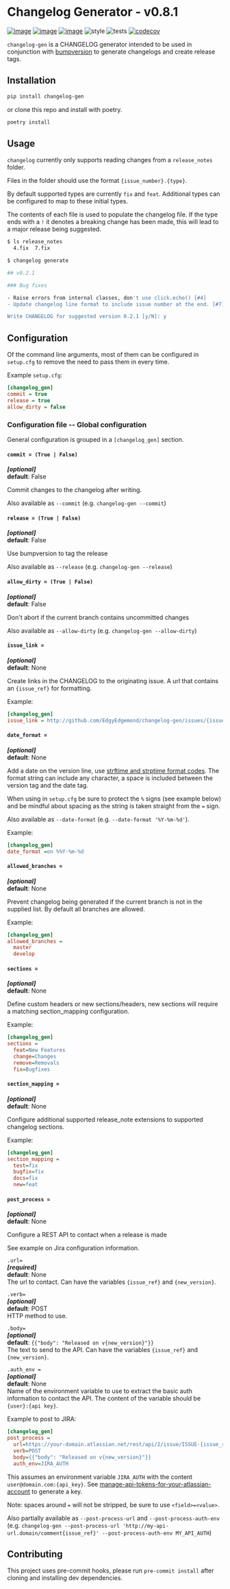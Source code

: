 # Changelog Generator - v0.8.1
[![image](https://img.shields.io/pypi/v/changelog_gen.svg)](https://pypi.org/project/changelog_gen/)
[![image](https://img.shields.io/pypi/l/changelog_gen.svg)](https://pypi.org/project/changelog_gen/)
[![image](https://img.shields.io/pypi/pyversions/changelog_gen.svg)](https://pypi.org/project/changelog_gen/)
![style](https://github.com/EdgyEdgemond/changelog-gen/workflows/style/badge.svg)
![tests](https://github.com/EdgyEdgemond/changelog-gen/workflows/tests/badge.svg)
[![codecov](https://codecov.io/gh/EdgyEdgemond/changelog-gen/branch/master/graph/badge.svg)](https://codecov.io/gh/EdgyEdgemond/changelog-gen)

`changelog-gen` is a CHANGELOG generator intended to be used in conjunction
with [bumpversion](https://github.com/c4urself/bump2version) to generate
changelogs and create release tags.

## Installation

```bash
pip install changelog-gen
```

or clone this repo and install with poetry.

```bash
poetry install
```

## Usage

`changelog` currently only supports reading changes from a `release_notes` folder.

Files in the folder should use the format `{issue_number}.{type}`.

By default supported types are currently `fix` and `feat`. Additional types can be configured
to map to these initial types.

The contents of each file is used to populate the changelog file. If the type
ends with a `!` it denotes a breaking change has been made, this will lead to a
major release being suggested.

```bash
$ ls release_notes
  4.fix  7.fix

$ changelog generate

## v0.2.1

### Bug fixes

- Raise errors from internal classes, don't use click.echo() [#4]
- Update changelog line format to include issue number at the end. [#7]

Write CHANGELOG for suggested version 0.2.1 [y/N]: y
```

## Configuration

Of the command line arguments, most of them can be configured in `setup.cfg` to remove
the need to pass them in every time.

Example `setup.cfg`:

```ini
[changelog_gen]
commit = true
release = true
allow_dirty = false
```

### Configuration file -- Global configuration

General configuration is grouped in a `[changelog_gen]` section.

#### `commit = (True | False)`
  _**[optional]**_<br />
  **default**: False

  Commit changes to the changelog after writing.

  Also available as `--commit` (e.g. `changelog-gen --commit`)

#### `release = (True | False)`
  _**[optional]**_<br />
  **default**: False

  Use bumpversion to tag the release

  Also available as `--release` (e.g. `changelog-gen --release`)

#### `allow_dirty = (True | False)`
  _**[optional]**_<br />
  **default**: False

  Don't abort if the current branch contains uncommitted changes

  Also available as `--allow-dirty` (e.g. `changelog-gen --allow-dirty`)

#### `issue_link =`
  _**[optional]**_<br />
  **default**: None

  Create links in the CHANGELOG to the originating issue. A url that contains an
  `{issue_ref}` for formatting.

  Example:

```ini
[changelog_gen]
issue_link = http://github.com/EdgyEdgemond/changelog-gen/issues/{issue_ref}
```

#### `date_format =`
  _**[optional]**_<br />
  **default**: None

  Add a date on the version line, use [strftime and strptime format codes](https://docs.python.org/3/library/datetime.html#strftime-and-strptime-format-codes).
  The format string can include any character, a space is included between the version tag and the date tag.

  When using in `setup.cfg` be sure to protect the `%` signs (see example below) and be mindful about spacing as the string is taken straight from the `=` sign.

  Also available as `--date-format` (e.g. `--date-format '%Y-%m-%d'`).

  Example:

```ini
[changelog_gen]
date_format =on %%Y-%m-%d
```


#### `allowed_branches =`
  _**[optional]**_<br />
  **default**: None

  Prevent changelog being generated if the current branch is not in the supplied list. By
  default all branches are allowed.

  Example:

```ini
[changelog_gen]
allowed_branches =
  master
  develop
```

#### `sections =`
  _**[optional]**_<br />
  **default**: None

  Define custom headers or new sections/headers, new sections will require a matching
  section_mapping configuration.

  Example:

```ini
[changelog_gen]
sections =
  feat=New Features
  change=Changes
  remove=Removals
  fix=Bugfixes
```

#### `section_mapping =`
  _**[optional]**_<br />
  **default**: None

  Configure additional supported release_note extensions to supported changelog
  sections.

  Example:

```ini
[changelog_gen]
section_mapping =
  test=fix
  bugfix=fix
  docs=fix
  new=feat
```

#### `post_process =`
  _**[optional]**_<br />
  **default**: None

  Configure a REST API to contact when a release is made

  See example on Jira configuration information.

 `.url=`<br />
  _**[required]**_<br />
  **default**: None<br />
  The url to contact.
  Can have the variables `{issue_ref}` and `{new_version}`.

  `.verb=`<br />
  _**[optional]**_<br />
  **default**: POST<br />
  HTTP method to use.

  `.body=`<br />
  _**[optional]**_<br />
  **default**: `{{"body": "Released on v{new_version}"}}`<br />
  The text to send to the API.
  Can have the variables `{issue_ref}` and `{new_version}`.

  `.auth_env =`<br />
  _**[optional]**_<br />
  **default**: None<br />
  Name of the environment variable to use to extract the basic auth information to contact the API.
  The content of the variable should be `{user}:{api key}`.

  Example to post to JIRA:

```ini
[changelog_gen]
post_process =
  url=https://your-domain.atlassian.net/rest/api/2/issue/ISSUE-{issue_ref}/comment
  verb=POST
  body={{"body": "Released on v{new_version}"}}
  auth_env=JIRA_AUTH
```
  This assumes an environment variable `JIRA_AUTH` with the content `user@domain.com:{api_key}`.
  See [manage-api-tokens-for-your-atlassian-account](https://support.atlassian.com/atlassian-account/docs/manage-api-tokens-for-your-atlassian-account/) to generate a key.

  Note: spaces around `=` will not be stripped, be sure to use `<field>=<value>`.

  Also partially available as `--post-process-url` and `--post-process-auth-env` (e.g. `changelog-gen --post-process-url 'http://my-api-url.domain/comment{issue_ref}' --post-process-auth-env MY_API_AUTH`)

## Contributing

This project uses pre-commit hooks, please run `pre-commit install` after cloning and installing dev dependencies.
